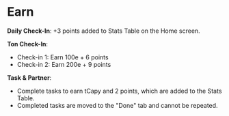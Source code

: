# Earn

**Daily Check-In**: +3 points added to Stats Table on the Home screen.

**Ton Check-In**:

* Check-in 1: Earn 100e + 6 points
* Check-in 2: Earn 200e + 9 points

**Task & Partner**:

* Complete tasks to earn tCapy and 2 points, which are added to the Stats Table.
* Completed tasks are moved to the "Done" tab and cannot be repeated.
